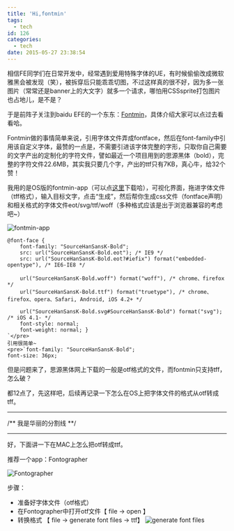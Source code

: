 ```yaml
---
title: 'Hi,fontmin'
tags:
  - tech
id: 126
categories:
  - tech
date: 2015-05-27 23:38:54
---
```


相信FE同学们在日常开发中，经常遇到爱用特殊字体的UE，有时候偷偷改成微软雅黑会被发现（笑），被拆穿后只能乖乖切图，不过这样真的很不好，因为多一张图片（常常还是banner上的大文字）就多一个请求，哪怕用CSSsprite打包图片也占地儿，是不是？

于是前阵子关注到baidu EFE的一个东东：[Fontmin](http://ecomfe.github.io/fontmin/)，具体介绍大家可以点过去看看哈。

Fontmin做的事情简单来说，引用字体文件弄成fontface，然后在font-family中引用该自定义字体，最赞的一点是，不需要引进该字体完整的字形，只取你自己需要的文字产出的定制化的字符文件，譬如最近一个项目用到的思源黑体（bold），完整的字符文件22.6MB，其实我只要几个字，产出的ttf只有7KB，真心牛，给32个赞！
<!--more-->

我用的是OS版的fontmin-app（可以点[这里](https://github.com/ecomfe/fontmin-app/releases)下载哈），可视化界面，拖进字体文件（tff格式），输入目标文字，点击“生成”，然后帮你生成css文件（fontface声明）和相关格式的字体文件eot/svg/ttf/woff（多种格式应该是出于浏览器兼容的考虑吧~）

![](http://cdn.sinacloud.net/woodysblog/fontmin/1.jpg "fontmin-app")

    @font-face {
        font-family: "SourceHanSansK-Bold";
        src: url("SourceHanSansK-Bold.eot"); /* IE9 */
        src: url("SourceHanSansK-Bold.eot?#iefix") format("embedded-opentype"), /* IE6-IE8 */

        url("SourceHanSansK-Bold.woff") format("woff"), /* chrome、firefox */
        url("SourceHanSansK-Bold.ttf") format("truetype"), /* chrome、firefox、opera、Safari, Android, iOS 4.2+ */

        url("SourceHanSansK-Bold.svg#SourceHanSansK-Bold") format("svg"); /* iOS 4.1- */
        font-style: normal;
        font-weight: normal; }
    `</pre>
    引用很简单~
    <pre>`font-family: "SourceHanSansK-Bold";
    font-size: 36px;

但是问题来了，思源黑体网上下载的一般是otf格式的文件，而fontmin只支持tff，怎么破？

都12点了，先这样吧，后续再记录一下怎么在OS上把字体文件的格式从otf转成tff。

* * *

/** 我是华丽的分割线 **/

* * *

好，下面讲一下在MAC上怎么把otf转成ttf。

推荐一个app：Fontographer

![](http://cdn.sinacloud.net/woodysblog/fontmin/2.jpg "Fontographer")

步骤：

*   准备好字体文件（otf格式）
*   在Fontographer中打开otf文件【 file -&gt; open 】
*   转换格式 【 file -&gt; generate font files -&gt; ttf】
![](http://cdn.sinacloud.net/woodysblog/fontmin/3.jpg "generate font files")
